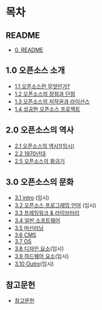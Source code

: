 # 목차

## README

* [0. README](README.md)

## 1.0 오픈소스 소개

* [1.1 오픈소스란 무엇인가?](1.0_introduction/1.1_definition.md)
* [1.2 오픈소스의 장점과 단점](1.0_introduction/1.2_prosandcons.md)
* [1.3 오픈소스의 저작권과 라이선스](1.0_introduction/1.3_license.md)
* [1.4 성공한 오픈소스 프로젝트](1.0_introduction/1.4_current.md)

## 2.0 오픈소스의 역사

* [2.1 오픈소스의 역사1\(임시\)](2.0_history.md/2.1_tmp.md)
* [2.2 1970년대](2.0_history/2.2_1970.md)
* [2.5 오픈소스의 황금기](2.0_history/2.5_goldentime.md)

## 3.0 오픈소스의 문화

* [3.1 intro](3.0_culture/3.1_intro.md) (임시)
* [3.2 오픈소스 프로그래밍 언어](3.0_culture/3.2_Language.md) (임시)
* [3.3 프레임워크 & 라이브러리](3.0_culture/3.3_Framework&Library.md)
* [3.4 일반 소프트웨어](3.0_culture/3.4_General_Software.md)
* [3.5 머신러닝](3.0_culture/3.5_Machine_Learning.md)
* [3.6 CMS](3.0_culture/3.6_Contents_Management_System.md)
* [3.7 OS](3.0_culture/3.7_Operation_System.md)
* [3.8 디자인 요소](3.0_culture/3.8_Design_Material.md)(임시)
* [3.9 하드웨어 요소](3.0_culture/3.9_Hardware_ToolKit.md)(임시)
* [3.10 Outro](3.0_culture/3.10_Outro.md)(임시)

## 참고문헌

* [참고문헌](reference.md)



